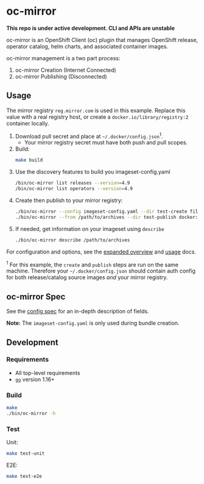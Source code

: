 # oc-mirror

**This repo is under active development. CLI and APIs are unstable**

oc-mirror is an OpenShift Client (oc) plugin that manages OpenShift release, operator catalog, helm charts, and associated container images.

oc-mirror management is a two part process:
1. oc-mirror Creation (Internet Connected)
2. oc-mirror Publishing (Disconnected)

## Usage

The mirror registry `reg.mirror.com` is used in this example.
Replace this value with a real registry host, or create a `docker.io/library/registry:2` container locally.

1. Download pull secret and place at `~/.docker/config.json`<sup>1</sup>.
    - Your mirror registry secret must have both push and pull scopes.
2. Build:
    ```sh
    make build
    ```
3. Use the discovery features to build you imageset-config.yaml
   ```sh
   /bin/oc-mirror list releases --version=4.9
   /bin/oc-mirror list operators --version=4.9
4. Create then publish to your mirror registry:
    ```sh
    ./bin/oc-mirror --config imageset-config.yaml --dir test-create file://archives
    ./bin/oc-mirror --from /path/to/archives --dir test-publish docker://reg.mirror.com
    ```
5. If needed, get information on your imageset using `describe`
    ```sh
    ./bin/oc-mirror describe /path/to/archives

For configuration and options, see the [expanded overview](./docs/overview.md) and [usage](./docs/usage.md) docs.

<sup>1</sup> For this example, the `create` and `publish` steps are run on the same machine. Therefore your `~/.docker/config.json`
should contain auth config for both release/catalog source images _and_ your mirror registry.

## oc-mirror Spec

See the [config spec][config-spec] for an in-depth description of fields.

**Note:** The `imageset-config.yaml` is only used during bundle creation.

## Development

### Requirements

- All top-level requirements
- [`go`][go] version 1.16+

### Build

```sh
make
./bin/oc-mirror -h
```

### Test

Unit:
```sh
make test-unit
```

E2E:
```sh
make test-e2e
```

[config-spec]:https://pkg.go.dev/github.com/redhatgov/bundle/pkg/config/v1alpha1#ImageSetConfiguration
[go]:https://golang.org/dl/